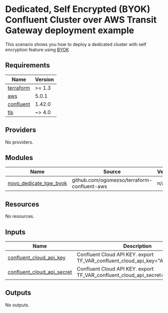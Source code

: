# Dedicated, Self Encrypted (BYOK) Confluent Cluster over AWS Transit Gateway deployment example

This scenario shows you how to deploy a dedicated cluster with self encryption feature using [BYOK](https://docs.confluent.io/cloud/current/clusters/byok/byok-aws.html)

<!-- BEGIN_TF_DOCS -->
## Requirements

| Name | Version |
|------|---------|
| <a name="requirement_terraform"></a> [terraform](#requirement\_terraform) | >= 1.3 |
| <a name="requirement_aws"></a> [aws](#requirement\_aws) | 5.0.1 |
| <a name="requirement_confluent"></a> [confluent](#requirement\_confluent) | 1.42.0 |
| <a name="requirement_tls"></a> [tls](#requirement\_tls) | ~> 4.0 |

## Providers

No providers.

## Modules

| Name | Source | Version |
|------|--------|---------|
| <a name="module_novo_dedicate_tgw_byok"></a> [novo\_dedicate\_tgw\_byok](#module\_novo\_dedicate\_tgw\_byok) | github.com/ogomezso/terraform-confluent-aws | n/a |

## Resources

No resources.

## Inputs

| Name | Description | Type | Default | Required |
|------|-------------|------|---------|:--------:|
| <a name="input_confluent_cloud_api_key"></a> [confluent\_cloud\_api\_key](#input\_confluent\_cloud\_api\_key) | Confluent Cloud API KEY. export TF\_VAR\_confluent\_cloud\_api\_key="API\_KEY" | `string` | n/a | yes |
| <a name="input_confluent_cloud_api_secret"></a> [confluent\_cloud\_api\_secret](#input\_confluent\_cloud\_api\_secret) | Confluent Cloud API KEY. export TF\_VAR\_confluent\_cloud\_api\_secret="API\_SECRET" | `string` | n/a | yes |

## Outputs

No outputs.
<!-- END_TF_DOCS -->